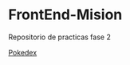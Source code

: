 # FrontEnd-Mision
Repositorio de practicas fase 2 

[Pokedex](https://mypokedexvirtual.000webhostapp.com/pokedex.html)

